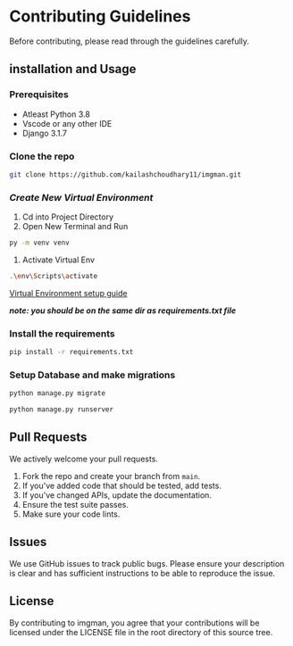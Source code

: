 # Contributing Guidelines

Before contributing, please read through the guidelines carefully.

## installation and Usage

### Prerequisites

- Atleast Python 3.8
- Vscode or any other IDE
- Django 3.1.7

### Clone the repo

```bash
git clone https://github.com/kailashchoudhary11/imgman.git
```

### ***Create New Virtual Environment***

1. Cd into Project Directory
2. Open New Terminal and Run

```bash
py -m venv venv
```

1. Activate Virtual Env

```bash
.\env\Scripts\activate
```

[Virtual Environment setup guide](https://www.freecodecamp.org/news/how-to-setup-virtual-environments-in-python/)

***note: you should be on the same dir as requirements.txt file***

### Install the requirements

```bash
pip install -r requirements.txt
```

### Setup Database and make migrations

```bash
python manage.py migrate
```

```bash
python manage.py runserver
```

## Pull Requests
We actively welcome your pull requests.

1. Fork the repo and create your branch from `main`.
2. If you've added code that should be tested, add tests.
3. If you've changed APIs, update the documentation.
4. Ensure the test suite passes.
5. Make sure your code lints.


## Issues
We use GitHub issues to track public bugs. Please ensure your description is
clear and has sufficient instructions to be able to reproduce the issue.

## License
By contributing to imgman, you agree that your contributions will be licensed under the LICENSE file in
the root directory of this source tree.
